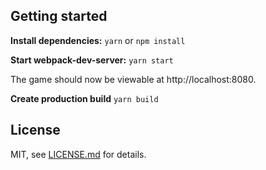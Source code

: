 ## Getting started
**Install dependencies:**
`yarn` or `npm install`

**Start webpack-dev-server:**
`yarn start`

The game should now be viewable at http://localhost:8080.

**Create production build**
`yarn build`


## License

MIT, see [LICENSE.md](https://github.com/christopher4lis/three-boilerplate/blob/master/LICENSE.md) for details.
